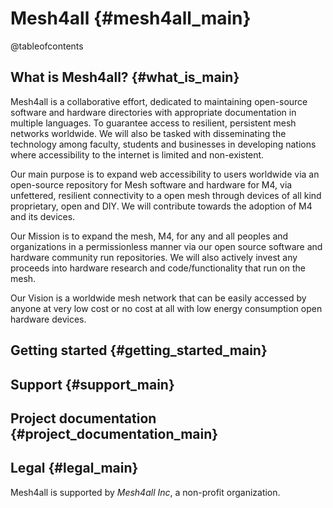 # Mesh4all {#mesh4all_main}

@tableofcontents

## What is Mesh4all? {#what_is_main}

Mesh4all is a collaborative effort, dedicated to maintaining open-source software and hardware directories with appropriate documentation in multiple languages. To guarantee access to resilient, persistent mesh networks worldwide. We will also be tasked with disseminating the technology among faculty, students and businesses in developing nations where accessibility to the internet is limited and non-existent.

Our main purpose is to expand web accessibility to users worldwide via an open-source repository for Mesh software and hardware for M4, via unfettered, resilient connectivity to a open mesh through devices of all kind proprietary, open and DIY. We will contribute towards the adoption of M4 and its devices.

Our Mission is to expand the mesh, M4, for any and all peoples and organizations in a permissionless manner via our open source software and hardware community run repositories. We will also actively invest any proceeds into hardware research and code/functionality that run on the mesh.

Our Vision is a worldwide mesh network that can be easily accessed by anyone at very low cost or no cost at all with low energy consumption open hardware devices.

## Getting started {#getting_started_main}

## Support {#support_main}

## Project documentation {#project_documentation_main}

## Legal {#legal_main}

Mesh4all is supported by _Mesh4all Inc_, a non-profit organization.
